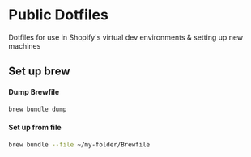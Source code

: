 # Public Dotfiles

Dotfiles for use in Shopify's virtual dev environments & setting up new machines

## Set up brew

#### Dump Brewfile
``` sh
brew bundle dump
```

#### Set up from file
``` sh
brew bundle --file ~/my-folder/Brewfile
```
